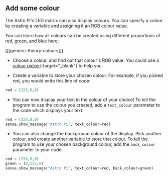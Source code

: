 ## Add some colour

The Astro Pi's LED matrix can also display colours. You can specify a colour by creating a variable and assigning it an RGB colour value.

You can learn how all colours can be created using different proportions of red, green, and blue here:

[[[generic-theory-colours]]]

+ Choose a colour, and find out that colour's RGB value. You could use a [colour picker](https://www.w3schools.com/colors/colors_rgb.asp){:target="_blank"} to help you.

+ Create a variable to store your chosen colour. For example, if you picked red, you would write this line of code:

```python
red = (255,0,0)
```

+ You can now display your text in the colour of your choice! To tell the program to use the colour you created, add a `text_colour` parameter to the code which displays your text:

```python
red = (255,0,0)
sense.show_message("Astro Pi", text_colour=red)
```

+ You can also change the background colour of the display. Pick another colour, and create another variable to store that colour. To tell the program to use your chosen background colour, add the `back_colour` parameter to your code:

```python
red = (255,0,0)
green = (0,255,0)
sense.show_message("Astro Pi", text_colour=red, back_colour=green)
```
